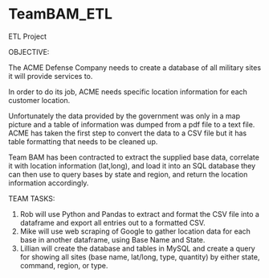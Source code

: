 # TeamBAM_ETL
ETL Project


OBJECTIVE:

The ACME Defense Company needs to create a database of all military sites it will provide services to.

In order to do its job, ACME needs specific location information for each customer location.

Unfortunately the data provided by the government was only in a map picture and a table of information was dumped from a pdf file
to a text file. ACME has taken the first step to convert the data to a CSV file but it has table formatting that needs to be cleaned up.

Team BAM has been contracted to extract the supplied base data, correlate it with location information (lat,long), and load it into an SQL database they can then use to query bases by state and region, and return the location information accordingly.

TEAM TASKS:

1) Rob will use Python and Pandas to extract and format the CSV file into a dataframe and export all entries out to a formatted CSV.
2) Mike will use web scraping of Google to gather location data for each base in another dataframe, using Base Name and State.
3) Lillian will create the database and tables in MySQL and create a query for showing all sites (base name, lat/long, type, quantity) by either state, command, region, or type.

